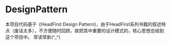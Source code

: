 # DesignPattern
本项目代码基于《HeadFirst Design Pattern》，由于HeadFirst系列书籍的叙述特点（废话太多），不方便随时回顾，故把其中重要的设计模式的，核心思想总结到这个项目中。
常读常新(^_^)
